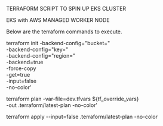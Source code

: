 TERRAFORM SCRIPT TO SPIN UP EKS CLUSTER

EKS with AWS MANAGED WORKER NODE

Below are the terraform commands to execute.

terraform init -backend-config="bucket=<S3 bucket to store state files>" \
            -backend-config="key=<path and file name for the statefile>" \
            -backend-config="region=<AWS region of the S3 bucket>" \
            -backend=true \
            -force-copy \
            -get=true \
            -input=false \
            -no-color'

terraform plan -var-file=dev.tfvars ${tf_override_vars} \
            -out .terraform/latest-plan -no-color'

terraform apply --input=false .terraform/latest-plan -no-color